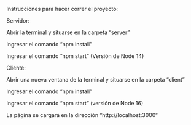 Instrucciones para hacer correr el proyecto:

Servidor:

Abrir la terminal y situarse en la carpeta “server”

Ingresar el comando “npm install”

Ingresar el comando “npm start” (Versión de Node 14)

Cliente:

Abrir una nueva ventana de la terminal y situarse en la carpeta “client”

Ingresar el comando “npm install”

Ingresar el comando “npm start” (versión de Node 16)

La página se cargará en la dirección “http://localhost:3000“

